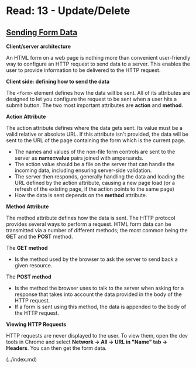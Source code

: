 # Read: 13 - Update/Delete

## [Sending Form Data](https://developer.mozilla.org/en-US/docs/Learn/Forms/Sending_and_retrieving_form_data)

**Client/server architecture**

An HTML form on a web page is nothing more than convenient user-friendly way to configure an HTTP request to send data to a server. This enables the user to provide information to be delivered to the HTTP request. 

**Client side: defining how to send the data**

The ```<form>``` element defines how the data will be sent. All of its attributes are designed to let you configure the request to be sent when a user hits a submit button. The two most important attributes are **action** and **method**. 

**Action Attribute**

The action attribute defines where the data gets sent. Its value must be a valid relative or absolute URL. If this attribute isn't provided, the data will be sent to the URL of the page containing the form which is the current page. 
- The names and values of the non-file form controls are sent to the server as **name=value** pairs joined with ampersands.
- The action value should be a file on the server that can handle the incoming data, including ensuring server-side validation. 
- The server then responds, generally handling the data and loading the URL defined by the action attribute, causing a new page load (or a refresh of the existing page, if the action points to the same page)
- How the data is sent depends on the **method** attribute. 

**Method Attribute**

The method attribute defines how the data is sent. The HTTP protocol provides several ways to perform a request. HTML form data can be transmitted via a number of different methods; the most common being the **GET** and the **POST** method. 

The **GET method**
- Is the method used by the browser to ask the server to send back a given resource. 

The **POST method** 
- Is the method the browser uses to talk to the server when asking for a response that takes into account the data provided in the body of the HTTP request.
- If a form is sent using this method, the data is appended to the body of the HTTP request. 

**Viewing HTTP Requests**

HTTP requests are never displayed to the user. To view them, open the dev tools in Chrome and select **Network -> All -> URL in "Name" tab -> Headers**. You can then get the form data. 

 (../index.md)